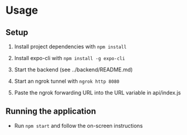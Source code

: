 # Usage

## Setup

1. Install project dependencies with `npm install`

2. Install expo-cli with `npm install -g expo-cli`

2. Start the backend (see ../backend/README.md)

3. Start an ngrok tunnel with `ngrok http 8080`

4. Paste the ngrok forwarding URL into the URL variable in api/index.js

## Running the application

* Run `npm start` and follow the on-screen instructions

